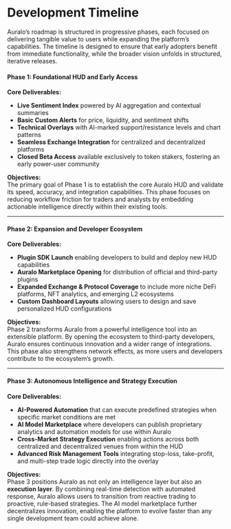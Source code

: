 # Development Timeline

Auralo’s roadmap is structured in progressive phases, each focused on delivering tangible value to users while expanding the platform’s capabilities. The timeline is designed to ensure that early adopters benefit from immediate functionality, while the broader vision unfolds in structured, iterative releases.

#### **Phase 1: Foundational HUD and Early Access**

**Core Deliverables:**

* **Live Sentiment Index** powered by AI aggregation and contextual summaries
* **Basic Custom Alerts** for price, liquidity, and sentiment shifts
* **Technical Overlays** with AI-marked support/resistance levels and chart patterns
* **Seamless Exchange Integration** for centralized and decentralized platforms
* **Closed Beta Access** available exclusively to token stakers, fostering an early power-user community

**Objectives:**\
The primary goal of Phase 1 is to establish the core Auralo HUD and validate its speed, accuracy, and integration capabilities. This phase focuses on reducing workflow friction for traders and analysts by embedding actionable intelligence directly within their existing tools.

***

#### **Phase 2: Expansion and Developer Ecosystem**

**Core Deliverables:**

* **Plugin SDK Launch** enabling developers to build and deploy new HUD capabilities
* **Auralo Marketplace Opening** for distribution of official and third-party plugins
* **Expanded Exchange & Protocol Coverage** to include more niche DeFi platforms, NFT analytics, and emerging L2 ecosystems
* **Custom Dashboard Layouts** allowing users to design and save personalized HUD configurations

**Objectives:**\
Phase 2 transforms Auralo from a powerful intelligence tool into an extensible platform. By opening the ecosystem to third-party developers, Auralo ensures continuous innovation and a wider range of integrations. This phase also strengthens network effects, as more users and developers contribute to the ecosystem’s growth.

***

#### **Phase 3: Autonomous Intelligence and Strategy Execution**

**Core Deliverables:**

* **AI-Powered Automation** that can execute predefined strategies when specific market conditions are met
* **AI Model Marketplace** where developers can publish proprietary analytics and automation models for use within Auralo
* **Cross-Market Strategy Execution** enabling actions across both centralized and decentralized venues from within the HUD
* **Advanced Risk Management Tools** integrating stop-loss, take-profit, and multi-step trade logic directly into the overlay

**Objectives:**\
Phase 3 positions Auralo as not only an intelligence layer but also an **execution layer**. By combining real-time detection with automated response, Auralo allows users to transition from reactive trading to proactive, rule-based strategies. The AI model marketplace further decentralizes innovation, enabling the platform to evolve faster than any single development team could achieve alone.
